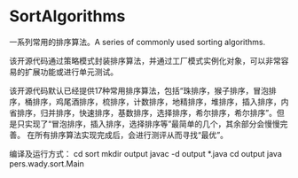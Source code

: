 # SortAlgorithms
一系列常用的排序算法。A series of commonly used sorting algorithms.

该开源代码通过策略模式封装排序算法，并通过工厂模式实例化对象，可以非常容易的扩展功能或进行单元测试。

该开源代码默认已经提供17种常用排序算法，包括“珠排序，猴子排序，冒泡排序，桶排序，鸡尾酒排序，梳排序，计数排序，地精排序，堆排序，插入排序，内省排序，归并排序，快速排序，基数排序，选择排序，希尔排序，希尔排序”。但是只实现了“冒泡排序，插入排序，选择排序等”最简单的几个，其余部分会慢慢完善。
在所有排序算法实现完成后，会进行测评从而寻找“最优”。

编译及运行方式：
cd sort
mkdir output
javac -d output *.java
cd output
java pers.wady.sort.Main
